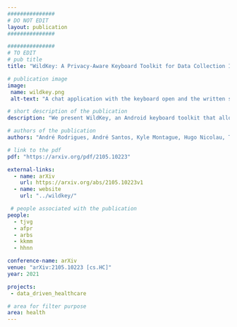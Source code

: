 ```yaml
---
###############
# DO NOT EDIT
layout: publication
###############

###############
# TO EDIT
# pub title
title: "WildKey: A Privacy-Aware Keyboard Toolkit for Data Collection In-The-Wild"

# publication image
image:
 name: wildkey.png
 alt-text: "A chat application with the keyboard open and the written sentences displayed: Collects anywhere the user writes, Password and number fields are ignored, calculates more than 20 metrics" # provide a short description for the image #a11y

# short description of the publication
description: "We present WildKey, an Android keyboard toolkit that allows for the usable deployment of in-the-wild user studies. WildKey is able to analyze text-entry behaviors through implicit and explicit text-entry data collection while ensuring user privacy. We detail each of the WildKey's components and features, all of the metrics collected, and discuss the steps taken to ensure user privacy and promote compliance."

# authors of the publication
authors: "André Rodrigues, André Santos, Kyle Montague, Hugo Nicolau, Tiago Guerreiro"

# link to the pdf
pdf: "https://arxiv.org/pdf/2105.10223"

external-links:
  - name: arXiv
    url: https://arxiv.org/abs/2105.10223v1
  - name: website
    url: "../wildkey/"

 # people associated with the publication
people:
  - tjvg
  - afpr
  - arbs
  - kkmm
  - hhnn

conference-name: arXiv
venue: "arXiv:2105.10223 [cs.HC]"
year: 2021

projects:
 - data_driven_healthcare

# area for filter purpose
area: health
---
```


